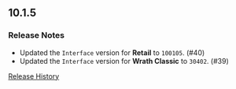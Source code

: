 ## 10.1.5

### Release Notes

- Updated the `Interface` version for **Retail** to `100105`. (#40)
- Updated the `Interface` version for **Wrath Classic** to `30402`. (#39)

[Release History](https://github.com/SFX-WoW/Masque_Apathy/wiki/History)
